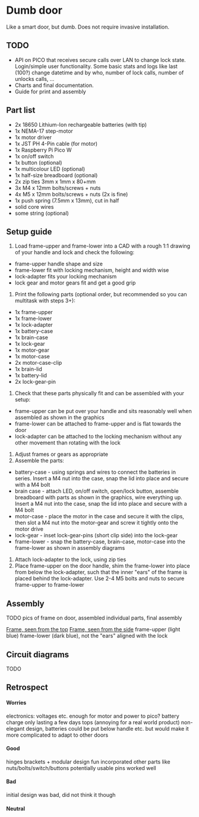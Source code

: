 # Dumb door

Like a smart door, but dumb. Does not require invasive installation.

## TODO

- API on PICO that receives secure calls over LAN to change lock state. Login/simple user functionality. Some basic stats and logs like last (100?) change datetime and by who, number of lock calls, number of unlocks calls, ...
- Charts and final documentation.
- Guide for print and assembly

## Part list

- 2x 18650 Lithium-Ion rechargeable batteries (with tip)
- 1x NEMA-17 step-motor
- 1x motor driver
- 1x JST PH 4-Pin cable (for motor)
- 1x Raspberry Pi Pico W
- 1x on/off switch
- 1x button (optional)
- 1x multicolour LED (optional)
- 1x half-size breadboard (optional)
- 2x zip ties 3mm x 1mm x 80+mm
- 3x M4 x 12mm bolts/screws + nuts
- 4x M5 x 12mm bolts/screws + nuts (2x is fine)
- 1x push spring (7.5mm x 13mm), cut in half
- solid core wires
- some string (optional)

## Setup guide

1. Load frame-upper and frame-lower into a CAD with a rough 1:1 drawing of your handle and lock and check the following:
  - frame-upper handle shape and size
  - frame-lower fit with locking mechanism, height and width wise
  - lock-adapter fits your locking mechanism
  - lock gear and motor gears fit and get a good grip
1. Print the following parts (optional order, but recommended so you can multitask with steps 3+):
  - 1x frame-upper
  - 1x frame-lower
  - 1x lock-adapter
  - 1x battery-case
  - 1x brain-case
  - 1x lock-gear
  - 1x motor-gear
  - 1x motor-case
  - 2x motor-case-clip
  - 1x brain-lid
  - 1x battery-lid
  - 2x lock-gear-pin
1. Check that these parts physically fit and can be assembled with your setup:
  - frame-upper can be put over your handle and sits reasonably well when assembled as shown in the graphics
  - frame-lower can be attached to frame-upper and is flat towards the door
  - lock-adapter can be attached to the locking mechanism without any other movement than rotating with the lock
1. Adjust frames or gears as appropriate
1. Assemble the parts:
  - battery-case - using springs and wires to connect the batteries in series. Insert a M4 nut into the case, snap the lid into place and secure with a M4 bolt
  - brain case - attach LED, on/off switch, open/lock button, assemble breadboard with parts as shown in the graphics, wire everything up. Insert a M4 nut into the case, snap the lid into place and secure with a M4 bolt
  - motor-case - place the motor in the case and secure it with the clips, then slot a M4 nut into the motor-gear and screw it tightly onto the motor drive
  - lock-gear - inset lock-gear-pins (short clip side) into the lock-gear
  - frame-lower - snap the battery-case, brain-case, motor-case into the frame-lower as shown in assembly diagrams
1. Attach lock-adapter to the lock, using zip ties
1. Place frame-upper on the door handle, shim the frame-lower into place from below the lock-adapter, such that the inner "ears" of the frame is placed behind the lock-adapter. Use 2-4 M5 bolts and nuts to secure frame-upper to frame-lower

## Assembly

TODO
pics of frame on door, assembled individual parts, final assembly

[Frame, seen from the top](./assembly/01-frames-top.png)
[Frame, seen from the side](./assembly/02-frames-side.png)
frame-upper (light blue)
frame-lower (dark blue), not the "ears" aligned with the lock

## Circuit diagrams

TODO

## Retrospect

#### Worries
electronics: voltages etc. enough for motor and power to pico?
battery charge only lasting a few days tops (annoying for a real world product)
non-elegant design, batteries could be put below handle etc. but would make it more complicated to adapt to other doors

#### Good
hinges
brackets + modular design
fun
incorporated other parts like nuts/bolts/switch/buttons
potentially usable
pins worked well

#### Bad
initial design was bad, did not think it though


#### Neutral